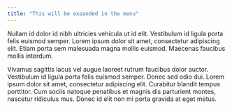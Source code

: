 ```yaml
---
title: "This will be expanded in the menu"
---
```


Nullam id dolor id nibh ultricies vehicula ut id elit. Vestibulum id ligula porta felis euismod semper. Lorem ipsum dolor sit amet, consectetur adipiscing elit. Etiam porta sem malesuada magna mollis euismod. Maecenas faucibus mollis interdum.

Vivamus sagittis lacus vel augue laoreet rutrum faucibus dolor auctor. Vestibulum id ligula porta felis euismod semper. Donec sed odio dui. Lorem ipsum dolor sit amet, consectetur adipiscing elit. Curabitur blandit tempus porttitor. Cum sociis natoque penatibus et magnis dis parturient montes, nascetur ridiculus mus. Donec id elit non mi porta gravida at eget metus.
